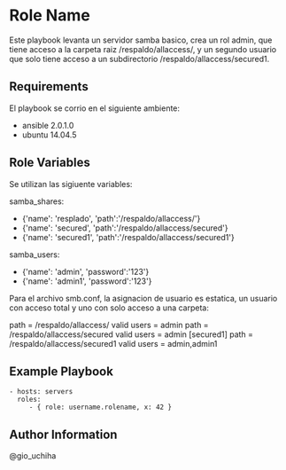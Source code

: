 Role Name
=========

Este playbook levanta un servidor samba basico, crea un rol admin, que tiene acceso a la carpeta raiz /respaldo/allaccess/, y un segundo usuario que solo tiene acceso a un subdirectorio /respaldo/allaccess/secured1.

Requirements
------------
El playbook se corrio en el siguiente ambiente:

- ansible 2.0.1.0
- ubuntu 14.04.5

Role Variables
--------------
Se utilizan las sigiuente variables:

samba_shares:
  - {'name': 'resplado', 'path':'/respaldo/allaccess/'}
  - {'name': 'secured', 'path':'/respaldo/allaccess/secured'}
  - {'name': 'secured1', 'path':'/respaldo/allaccess/secured1'}

samba_users:
  - {'name': 'admin', 'password':'123'}
  - {'name': 'admin1', 'password':'123'}

Para el archivo smb.conf, la asignacion de usuario es estatica, un usuario con acceso total y uno con solo acceso a una carpeta:

path = /respaldo/allaccess/
valid users = admin
path = /respaldo/allaccess/secured
valid users = admin
[secured1]
path = /respaldo/allaccess/secured1
valid users = admin,admin1


Example Playbook
----------------

    - hosts: servers
      roles:
         - { role: username.rolename, x: 42 }

Author Information
------------------

@gio_uchiha
